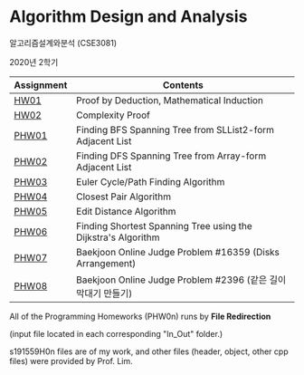 # Algorithm Design and Analysis
알고리즘설계와분석 (CSE3081)

2020년 2학기

| Assignment      | Contents                                                     |
| --------------- | ------------------------------------------------------------ |
| [HW01](/HW01)   | Proof by Deduction, Mathematical Induction                   |
| [HW02](/HW02)   | Complexity Proof                                             |
| [PHW01](/PHW01) | Finding BFS Spanning Tree from SLList2-form Adjacent List    |
| [PHW02](/PHW02) | Finding DFS Spanning Tree from Array-form Adjacent List      |
| [PHW03](/PHW03) | Euler Cycle/Path Finding Algorithm                           |
| [PHW04](/PHW04) | Closest Pair Algorithm                                       |
| [PHW05](/PHW05) | Edit Distance Algorithm                                      |
| [PHW06](/PHW06) | Finding Shortest Spanning Tree using  the Dijkstra's Algorithm |
| [PHW07](/PHW07) | Baekjoon Online Judge Problem #16359 (Disks Arrangement)     |
| [PHW08](/PHW08) | Baekjoon Online Judge Problem #2396 (같은 길이 막대기 만들기) |

All of the Programming Homeworks (PHW0n) runs by **File Redirection** 

(input file located in each corresponding "In_Out" folder.)

s191559H0n files are of my work, and other files (header, object, other cpp files) were provided by Prof. Lim.


